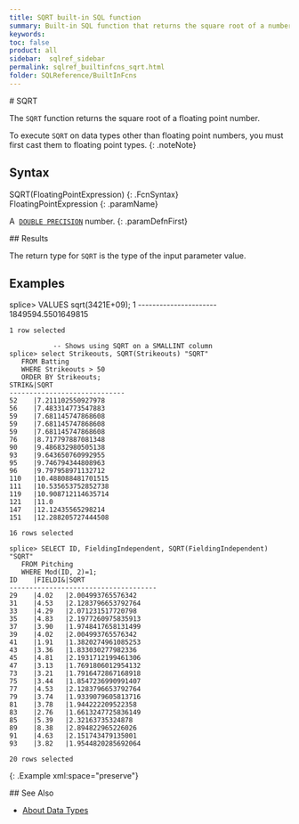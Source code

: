```yaml
---
title: SQRT built-in SQL function
summary: Built-in SQL function that returns the square root of a number
keywords: 
toc: false
product: all
sidebar:  sqlref_sidebar
permalink: sqlref_builtinfcns_sqrt.html
folder: SQLReference/BuiltInFcns
---
```

<section>
<div class="TopicContent" data-swiftype-index="true" markdown="1">
# SQRT

The `SQRT` function returns the square root of a floating point number.

To execute `SQRT` on data types other than floating point numbers, you
must first cast them to floating point types.
{: .noteNote}

## Syntax

<div class="fcnWrapperWide" markdown="1">
    SQRT(FloatingPointExpression)
{: .FcnSyntax}

</div>
<div class="paramList" markdown="1">
FloatingPointExpression
{: .paramName}

A &nbsp;[`DOUBLE PRECISION`](sqlref_datatypes_doubleprecision.html) number.
{: .paramDefnFirst}

</div>
## Results

The return type for `SQRT` is the type of the input parameter value.

## Examples

<div class="preWrapperWide" markdown="1">
    splice> VALUES sqrt(3421E+09);
    1
    ----------------------
    1849594.5501649815
    
    1 row selected
    
               -- Shows using SQRT on a SMALLINT column
    splice> select Strikeouts, SQRT(Strikeouts) "SQRT"
       FROM Batting
       WHERE Strikeouts > 50
       ORDER BY Strikeouts;
    STRIK&|SQRT
    -----------------------------
    52    |7.211102550927978
    56    |7.483314773547883
    59    |7.681145747868608
    59    |7.681145747868608
    59    |7.681145747868608
    76    |8.717797887081348
    90    |9.486832980505138
    93    |9.643650760992955
    95    |9.746794344808963
    96    |9.797958971132712
    110   |10.488088481701515
    111   |10.535653752852738
    119   |10.908712114635714
    121   |11.0
    147   |12.12435565298214
    151   |12.288205727444508
    
    16 rows selected
    
    splice> SELECT ID, FieldingIndependent, SQRT(FieldingIndependent) "SQRT"
       FROM Pitching
       WHERE Mod(ID, 2)=1;
    ID    |FIELDI&|SQRT
    -------------------------------------
    29    |4.02   |2.004993765576342
    31    |4.53   |2.1283796653792764
    33    |4.29   |2.071231517720798
    35    |4.83   |2.1977260975835913
    37    |3.90   |1.9748417658131499
    39    |4.02   |2.004993765576342
    41    |1.91   |1.3820274961085253
    43    |3.36   |1.833030277982336
    45    |4.81   |2.1931712199461306
    47    |3.13   |1.7691806012954132
    73    |3.21   |1.7916472867168918
    75    |3.44   |1.8547236990991407
    77    |4.53   |2.1283796653792764
    79    |3.74   |1.9339079605813716
    81    |3.78   |1.944222209522358
    83    |2.76   |1.6613247725836149
    85    |5.39   |2.32163735324878
    89    |8.38   |2.894822965226026
    91    |4.63   |2.151743479135001
    93    |3.82   |1.9544820285692064
    
    20 rows selected
{: .Example xml:space="preserve"}

</div>
## See Also

* [About Data Types](sqlref_datatypes_numerictypes.html)

</div>
</section>

